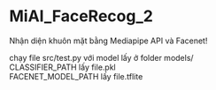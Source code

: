 # MiAI_FaceRecog_2
Nhận diện khuôn mặt bằng Mediapipe API và Facenet!

chạy file src/test.py với model lấy ở folder models/ <br>
CLASSIFIER_PATH lấy file.pkl<br>
FACENET_MODEL_PATH lấy file.tflite<br>
